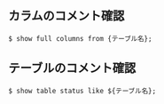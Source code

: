 ## カラムのコメント確認

```
$ show full columns from {テーブル名};
```


## テーブルのコメント確認

```
$ show table status like ${テーブル名};
```
